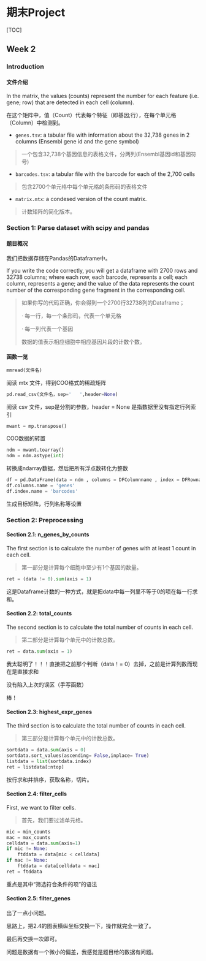 # 期末Project

[TOC]



## Week 2

### Introduction

#### 文件介绍

In the matrix, the values (counts) represent the number for each feature (i.e. gene; row) that are detected in each cell (column).

在这个矩阵中，值（Count）代表每个特征（即基因;行），在每个单元格（Column）中检测到。

- `genes.tsv`: a tabular file with information about the 32,738 genes in 2 columns (Ensembl gene id and the gene symbol)

> 一个包含32,738个基因信息的表格文件，分两列(Ensembl基因id和基因符号)
>

- `barcodes.tsv`: a tabular file with the barcode for each of the 2,700 cells

> 包含2700个单元格中每个单元格的条形码的表格文件
>

- `matrix.mtx`: a condesed version of the count matrix.

> 计数矩阵的简化版本。

### Section 1: Parse dataset with scipy and pandas

#### 题目概况

我们把数据存储在Pandas的Dataframe中。

If you write the code correctly, you will get a dataframe with 2700 rows and 32738 columns; where each row, each barcode, represents a cell; each column, represents a gene; and the value of the data represents the count number of the corresponding gene fragment in the corresponding cell.

> 如果你写的代码正确，你会得到一个2700行32738列的Dataframe；
>
> · 每一行，每一个条形码，代表一个单元格
>
> · 每一列代表一个基因
>
> 数据的值表示相应细胞中相应基因片段的计数个数。

#### 函数一览

```python
mmread(文件名)
```

阅读 mtx 文件，得到COO格式的稀疏矩阵

```python
pd.read_csv(文件名，sep='	',header=None) 
```

阅读 csv 文件，sep是分割的参数，header =  None 是指数据里没有指定行列索引

```python
mwant = mp.transpose()
```

COO数据的转置

```python
ndm = mwant.toarray()
ndm = ndm.astype(int)
```

转换成ndarray数据，然后把所有浮点数转化为整数

```python
df = pd.DataFrame(data = ndm , columns = DFColumnname , index = DFRowname) 
df.columns.name = 'genes'
df.index.name = 'barcodes'
```

生成目标矩阵，行列名称等设置



### Section 2: Preprocessing

#### Section 2.1: n_genes_by_counts

The first section is to calculate the number of genes with at least 1 count in each cell.

> 第一部分是计算每个细胞中至少有1个基因的数量。

```python
ret = (data != 0).sum(axis = 1)
```

这是Dataframe计数的一种方式，就是把data中每一列里不等于0的项在每一行求和。



#### Section 2.2: total_counts

The second section is to calculate the total number of counts in each cell.

> 第二部分是计算每个单元中的计数总数。

```python
ret = data.sum(axis = 1)
```

我太聪明了！！！直接把之前那个判断（data！= 0）去掉，之前是计算列数而现在是直接求和

没有陷入上次的误区（手写函数）

棒！



#### Section 2.3: highest_expr_genes

The third section is to calculate the total number of counts in each cell.

> 第三部分是计算每个单元中的计数总数。

```python
sortdata = data.sum(axis = 0)
sortdata.sort_values(ascending= False,inplace= True)
listdata = list(sortdata.index)
ret = listdata[:ntop]
```

按行求和并排序，获取名称，切片。



#### Section 2.4: filter_cells

First, we want to filter cells.

> 首先，我们要过滤单元格。

```python
mic = min_counts
mac = max_counts
celldata = data.sum(axis=1)
if mic != None:
    ftddata = data[mic < celldata]
if mac != None:
    ftddata = data[celldata < mac]
ret = ftddata
```

重点是其中“筛选符合条件的项”的语法



#### Section 2.5: filter_genes

出了一点小问题。

思路上，把2.4的图表横纵坐标交换一下，操作就完全一致了。

最后再交换一次即可。

问题是数据有一个微小的偏差，我感觉是题目给的数据有问题。